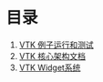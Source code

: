 # 目录

1. [VTK 例子运行和测试](run-example.md)
2. [VTK 核心架构文档](vtk-architecture.md)
1. [VTK Widget系统](vtk-widget-architecture.md)
